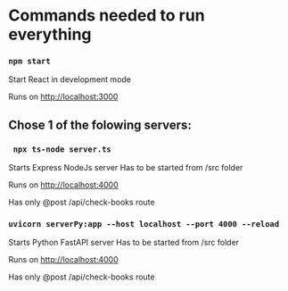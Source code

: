# Commands needed to run everything

### `npm start`

Start React in development mode

Runs on [http://localhost:3000](http://localhost:3000) 

## Chose 1 of the folowing servers: 

### ` npx ts-node server.ts`

Starts Express NodeJs server
Has to be started from /src folder

Runs on [http://localhost:4000](http://localhost:4000) 

Has only @post /api/check-books route

### `uvicorn serverPy:app --host localhost --port 4000 --reload`

Starts Python FastAPI server
Has to be started from /src folder

Runs on [http://localhost:4000](http://localhost:4000) 

Has only @post /api/check-books route